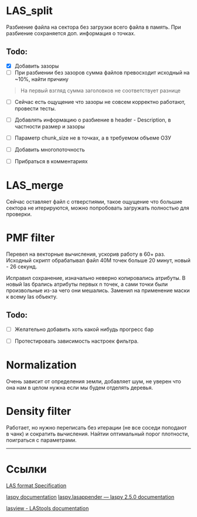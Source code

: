 # LAS_split
Разбиение файла на сектора без загрузки всего файла в память.
При разбиение сохраняется доп. информация о точках.

## Todo:
- [x] Добавить зазоры
- [ ] При разбиении без зазоров сумма файлов превосходит исходный на ~10%, найти причину
>На первый взгляд сумма заголовков не соответствует разнице

- [ ] Сейчас есть ощущение что зазоры не совсем корректно работают, провести тесты.
- [ ] Добавлять информацию о разбиение в header - Description, в частности размер и зазоры
- [ ] Параметр chunk_size не в точках, а в требуемом объеме ОЗУ
- [ ] Добавить многопоточность
- [ ] Прибраться в комментариях
  

# LAS_merge
Сейчас оставляет файл с отверстиями, такое ощущение что большие сектора не итерируются, можно попробовать загружать полностью для проверки.


# PMF filter
Перевел на векторные вычисления, ускорив работу в 60+ раз.
Исходный скрипт обрабатывал файл 40М точек больше 20 минут, новый - 26 секунд.

Исправил сохранение, изначально неверно копировались атрибуты. В новый las брались атрибуты первых n точек, а сами точки были произвольные из-за чего они мешались.
Заменил на применение маски к всему las объекту.

## Todo:
- [ ] Желательно добавить хоть какой нибудь прогресс бар
- [ ] Протестировать зависимость настроек фильтра.


# Normalization
Очень зависит от определения земли, добавляет шум, не уверен что она нам в целом нужна если мы будем отделять деревья.
  

# Density filter
Работает, но нужно переписать без итерации (не все соседи поподают в чанк) и сократить вычисления.
Найтии оптимальный порог плотности, поиграться с параметрами.


---

# Ссылки
[LAS format Specification](https://www.asprs.org/a/society/committees/standards/asprs_las_format_v12.pdf)

[laspy documentation](https://laspy.readthedocs.io/en/latest/intro.html#header)
[laspy.lasappender — laspy 2.5.0 documentation](https://laspy.readthedocs.io/en/latest/_modules/laspy/lasappender.html#LasAppender)

[lasview - LAStools documentation](https://downloads.rapidlasso.de/html/lasview_README.html)
